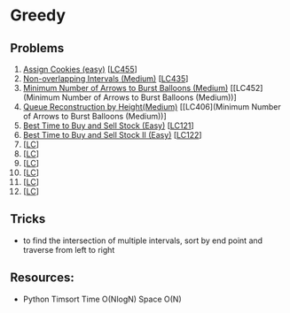 # Greedy

## Problems

1. [Assign Cookies (easy)]()
[[LC455](https://leetcode.com/problems/assign-cookies/description/)]
1. [Non-overlapping Intervals (Medium)]()
[[LC435](https://leetcode.com/problems/non-overlapping-intervals/)]
1. [Minimum Number of Arrows to Burst Balloons (Medium)]()
[[LC452](Minimum Number of Arrows to Burst Balloons (Medium))]
1. [Queue Reconstruction by Height(Medium)]()
[[LC406](Minimum Number of Arrows to Burst Balloons (Medium))]
1. [Best Time to Buy and Sell Stock (Easy)]()
[[LC121](https://leetcode.com/problems/best-time-to-buy-and-sell-stock/description/)]
1. [Best Time to Buy and Sell Stock II (Easy)]()
[[LC122](https://leetcode.com/problems/best-time-to-buy-and-sell-stock-ii/description/)]
1. []()
[[LC]()]
1. []()
[[LC]()]
1. []()
[[LC]()]
1. []()
[[LC]()]
1. []()
[[LC]()]
1. []()
[[LC]()]

## Tricks

- to find the intersection of multiple intervals, sort by end point and traverse from left to right

## Resources:

- Python Timsort Time O(NlogN) Space O(N)
